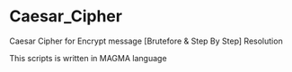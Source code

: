 # Caesar_Cipher 
Caesar Cipher for Encrypt message [Brutefore & Step By Step] Resolution

This scripts is written in MAGMA language
